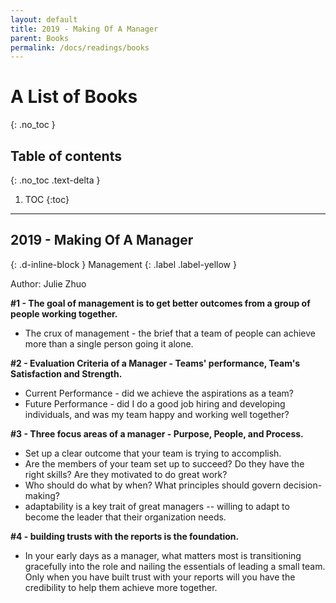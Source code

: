 ```yaml
---
layout: default
title: 2019 - Making Of A Manager
parent: Books
permalink: /docs/readings/books
---
```


# A List of Books
{: .no_toc }

## Table of contents
{: .no_toc .text-delta }

1. TOC
{:toc}

---

## 2019 - Making Of A Manager
{: .d-inline-block }
Management
{: .label .label-yellow }

Author: Julie Zhuo


**#1 - The goal of management is to get better outcomes from a group of people working together.**
- The crux of management - the brief that a team of people can achieve more than a single person going it alone.

**#2 - Evaluation Criteria of a Manager - Teams' performance, Team's Satisfaction and Strength.**
- Current Performance - did we achieve the aspirations as a team? 
- Future Performance - did I do a good job hiring and developing individuals, and was my team happy and working well together?

**#3 - Three focus areas of a manager - Purpose, People, and Process.**
- Set up a clear outcome that your team is trying to accomplish.
- Are the members of your team set up to succeed? Do they have the right skills? Are they motivated to do great work?
- Who should do what by when? What principles should govern decision-making?
- adaptability is a key trait of great managers -- willing to adapt to become the leader that their organization needs.

**#4 - building trusts with the reports is the foundation.**
- In your early days as a manager, what matters most is transitioning gracefully into the role and nailing the essentials of leading a small team. Only when you have built trust with your reports will you have the credibility to help them achieve more together.

